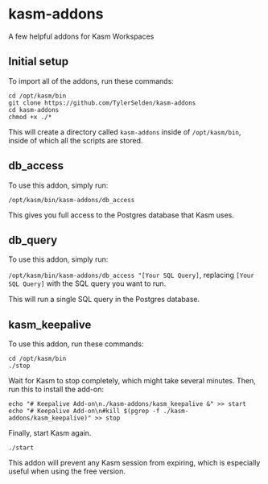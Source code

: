 # kasm-addons
A few helpful addons for Kasm Workspaces

## Initial setup

To import all of the addons, run these commands:

```
cd /opt/kasm/bin
git clone https://github.com/TylerSelden/kasm-addons
cd kasm-addons
chmod +x ./*
```

This will create a directory called `kasm-addons` inside of `/opt/kasm/bin`, inside of which all the scripts are stored.

## db_access

To use this addon, simply run:

`/opt/kasm/bin/kasm-addons/db_access`

This gives you full access to the Postgres database that Kasm uses.

## db_query

To use this addon, simply run:

`/opt/kasm/bin/kasm-addons/db_access "[Your SQL Query]`, replacing `[Your SQL Query]` with the SQL query you want to run.

This will run a single SQL query in the Postgres database.

## kasm_keepalive

To use this addon, run these commands:

```
cd /opt/kasm/bin
./stop
```

Wait for Kasm to stop completely, which might take several minutes. Then, run this to install the add-on:

```
echo "# Keepalive Add-on\n./kasm-addons/kasm_keepalive &" >> start
echo "# Keepalive Add-on\n#kill $(pgrep -f ./kasm-addons/kasm_keepalive)" >> stop
```

Finally, start Kasm again.

```
./start
```

This addon will prevent any Kasm session from expiring, which is especially useful when using the free version.
